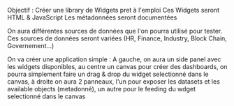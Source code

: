 Objectif : Créer une library de Widgets pret à l'emploi
Ces Widgets seront HTML & JavaScript
Les métadonnées seront documentées

On aura différentes sources de données que l'on pourra utilisé pour tester. Ces sources de données seront variées (HR, Finance, Industry, Block Chain, Governement...)

On va créer une application simple : A gauche, on aura un side panel avec les widgets disponibles, au centre un canvas pour créer des dashboards, on pourra simplement faire un drag & drop du widget selectionné dans le canvas, à droite on aura 2  panneaux, l'un pour exposer les datasets et les available objects (metadonné), un autre pour le feeding du wdget selectionné dans le canvas 